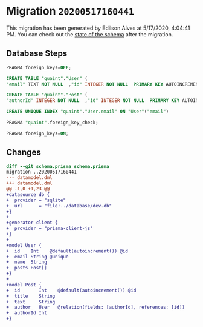 # Migration `20200517160441`

This migration has been generated by Edilson Alves at 5/17/2020, 4:04:41 PM.
You can check out the [state of the schema](./schema.prisma) after the migration.

## Database Steps

```sql
PRAGMA foreign_keys=OFF;

CREATE TABLE "quaint"."User" (
"email" TEXT NOT NULL  ,"id" INTEGER NOT NULL  PRIMARY KEY AUTOINCREMENT,"name" TEXT NOT NULL  )

CREATE TABLE "quaint"."Post" (
"authorId" INTEGER NOT NULL  ,"id" INTEGER NOT NULL  PRIMARY KEY AUTOINCREMENT,"text" TEXT NOT NULL  ,"title" TEXT NOT NULL  ,FOREIGN KEY ("authorId") REFERENCES "User"("id") ON DELETE CASCADE ON UPDATE CASCADE)

CREATE UNIQUE INDEX "quaint"."User.email" ON "User"("email")

PRAGMA "quaint".foreign_key_check;

PRAGMA foreign_keys=ON;
```

## Changes

```diff
diff --git schema.prisma schema.prisma
migration ..20200517160441
--- datamodel.dml
+++ datamodel.dml
@@ -1,0 +1,23 @@
+datasource db {
+  provider = "sqlite"
+  url      = "file:../database/dev.db"
+}
+
+generator client {
+  provider = "prisma-client-js"
+}
+
+model User {
+  id    Int    @default(autoincrement()) @id
+  email String @unique
+  name  String
+  posts Post[]
+}
+
+model Post {
+  id       Int    @default(autoincrement()) @id
+  title    String
+  text     String
+  author   User   @relation(fields: [authorId], references: [id])
+  authorId Int
+}
```


